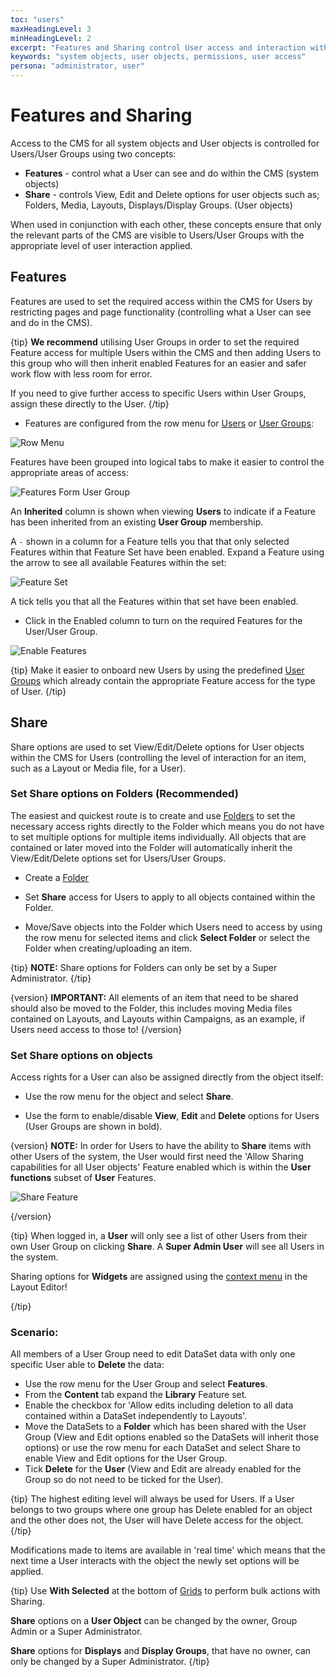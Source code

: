 ```yaml
---
toc: "users"
maxHeadingLevel: 3
minHeadingLevel: 2
excerpt: "Features and Sharing control User access and interaction within the CMS"
keywords: "system objects, user objects, permissions, user access"
persona: "administrator, user"
---
```


# Features and Sharing

Access to the CMS for all system objects and User objects is controlled for Users/User Groups using two concepts:

- **Features** - control what a User can see and do within the CMS (system objects)
- **Share** - controls View, Edit and Delete options for user objects such as; Folders, Media, Layouts, Displays/Display Groups. (User objects)

When used in conjunction with each other, these concepts ensure that only the relevant parts of the CMS are visible to Users/User Groups with the appropriate level of user interaction applied.

## Features

Features are used to set the required access within the CMS for Users by restricting pages and page functionality (controlling what a User can see and do in the CMS).

{tip}
**We recommend** utilising User Groups in order to set the required Feature access for multiple Users within the CMS and then adding Users to this group who will then inherit enabled Features for an easier and safer work flow with less room for error.

If you need to give further access to specific Users within User Groups, assign these directly to the User.
{/tip}

- Features are configured from the row menu for [Users](users_administration.html) or [User Groups](users_groups.html):

![Row Menu](img/v4_users_features_row_menu.png)

Features have been grouped into logical tabs to make it easier to control the appropriate areas of access:

![Features Form User Group](img/v4_user_features_form.png)

An **Inherited** column is shown when viewing **Users** to indicate if a Feature has been inherited from an existing **User Group** membership.

A `-` shown in a column for a Feature tells you that that only selected Features within that Feature Set have been enabled. Expand a Feature using the arrow to see all available Features within the set:

![Feature Set](img/v4_users_feature_set.png)

A tick tells you that all the Features within that set have been enabled.

- Click in the Enabled column to turn on the required Features for the User/User Group.

![Enable Features](img/v4_users_enable_features.png)

{tip}
Make it easier to onboard new Users by using the predefined [User Groups](users_groups.html) which already contain the appropriate Feature access for the type of User. 
{/tip}

## Share

Share options are used to set View/Edit/Delete options for User objects within the CMS for Users (controlling the level of interaction for an item, such as a Layout or Media file, for a User).

### Set Share options on Folders (Recommended)

The easiest and quickest route is to create and use [Folders](tour_folders.html) to set the necessary access rights directly to the Folder which means you do not have to set multiple options for multiple items individually.  All objects that are contained or later moved into the Folder will automatically inherit the View/Edit/Delete options set for Users/User Groups.

- Create a [Folder](tour_folders.html#content-creating-folders)
- Set **Share** access for Users to apply to all objects contained within the Folder.

- Move/Save objects into the Folder which Users need to access by using the row menu for selected items and click **Select Folder** or select the Folder when creating/uploading an item.

{tip}
**NOTE:** Share options for Folders can only be set by a Super Administrator.
{/tip}

{version}
**IMPORTANT:** All elements of an item that need to be shared should also be moved to the Folder, this includes moving Media files contained on Layouts, and Layouts within Campaigns, as an example,  if Users need access to those to!
{/version}

### Set Share options on objects

Access rights for a User can also be assigned directly from the object itself:

- Use the row menu for the object and select **Share**.

- Use the form to enable/disable **View**, **Edit** and **Delete** options for Users (User Groups are shown in bold).

{version}
**NOTE:** In order for Users to have the ability to **Share** items with other Users of the system, the User would first need the 'Allow Sharing capabilities for all User objects' Feature enabled which is within the **User functions** subset of **User** Features.

![Share Feature](img/v4_users_share_option_feature.png)

{/version}

{tip}
When logged in, a **User** will only see a list of other Users from their own User Group on clicking **Share**. A **Super Admin User** will see all Users in the system.

Sharing options for **Widgets** are assigned using the [context menu](layouts_editor.html#content-context-menu) in the Layout Editor!

{/tip}

### Scenario:

All members of a User Group need to edit DataSet data with only one specific User able to **Delete** the data:

- Use the row menu for the User Group and select **Features**.
- From the **Content** tab expand the **Library** Feature set.
- Enable the checkbox for  'Allow edits including deletion to all data contained within a DataSet independently to Layouts'.
- Move the DataSets to a **Folder** which has been shared with the User Group (View and Edit options enabled so the DataSets will inherit those options) or use the row menu for each DataSet and select Share to enable View and Edit options for the User Group.
- Tick **Delete** for the **User** (View and Edit are already enabled for the Group so do not need to be ticked for the User).

{tip}
The highest editing level will always be used for Users. If a User belongs to two groups where one group has Delete enabled for an object and the other does not, the User will have Delete access for the object.
{/tip}

Modifications made to items are available in 'real time' which means that the next time a User interacts with the object the newly set options will be applied.

{tip}
Use **With Selected** at the bottom of [Grids](tour_cms_navigation#content-grids) to perform bulk actions with Sharing.

**Share** options on a **User Object** can be changed by the owner, Group Admin or a Super Administrator.

**Share** options for **Displays** and **Display Groups**, that have no owner, can only be changed by a Super Administrator.
{/tip}





